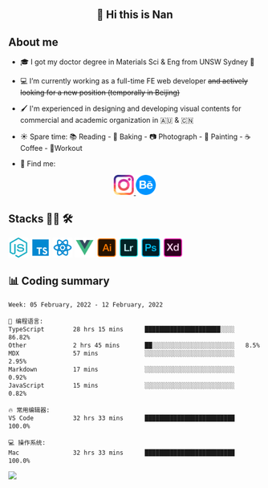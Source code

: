 <h2 align="center">👋 Hi this is Nan</h2>

## About me

- 🎓 I got my doctor degree in Materials Sci & Eng from UNSW Sydney :koala:

- :computer: I’m currently working as a full-time FE web developer ~~and actively looking for a new position (temporally in Beijing)~~

- :paintbrush: I'm experienced in designing and developing visual contents for commercial and academic organization in :australia: & :cn:

- :sunny: Spare time: :books: Reading - :bread: Baking - :camera: Photograph - :art: Painting - :coffee: Coffee - 💪Workout

- 💬 Find me:
<div align="center">
<a href="https://www.instagram.com/divetothesea/">

<img src="https://raw.githubusercontent.com/southchen/southchen/master/assets/instagram.svg" height="40em"  alt="divetothesea instagram"/>
</a>
<a href="https://www.behance.net/southchen">
<img src="https://raw.githubusercontent.com/southchen/southchen/master/assets/Behance.svg" height="40em"  alt="behance"/>
</a>
</div>

## Stacks 👨‍💻 🛠

<p align='left'>
<div style="display:inline-block">
<img src="https://raw.githubusercontent.com/southchen/southchen/master/assets/JavaScript.svg" height="40em"  alt="javascript"/>
<img src="https://raw.githubusercontent.com/southchen/southchen/master/assets/ts.svg" height="40em"  alt="typescript"/>
<img src="https://raw.githubusercontent.com/southchen/southchen/master/assets/react.svg" height="40em"  alt="react"/>
<img src="https://raw.githubusercontent.com/southchen/southchen/master/assets/Vue.svg" height="40em"  alt="vue"/>
<img src="https://raw.githubusercontent.com/southchen/southchen/master/assets/Adobe Ai.svg" height="40em"  alt="adobe ai"/>
<img src="https://raw.githubusercontent.com/southchen/southchen/master/assets/Adobe Lr.svg" height="40em"  alt="adobe lr"/>
<img src="https://raw.githubusercontent.com/southchen/southchen/master/assets/Adobe Ps.svg" height="40em"  alt="adobe Ps"/>
<img src="https://raw.githubusercontent.com/southchen/southchen/master/assets/Adobe Xd.svg" height="40em"  alt="adobe Xd"/>
</div>
</p>





## 📊 Coding summary

<!--START_SECTION:waka-->
```text
Week: 05 February, 2022 - 12 February, 2022

💬 编程语言: 
TypeScript        28 hrs 15 mins      █████████████████████░░░░   86.82% 
Other             2 hrs 45 mins       ██░░░░░░░░░░░░░░░░░░░░░░░   8.5% 
MDX               57 mins             ░░░░░░░░░░░░░░░░░░░░░░░░░   2.95% 
Markdown          17 mins             ░░░░░░░░░░░░░░░░░░░░░░░░░   0.92% 
JavaScript        15 mins             ░░░░░░░░░░░░░░░░░░░░░░░░░   0.82%

🔥 常用编辑器: 
VS Code           32 hrs 33 mins      █████████████████████████   100.0%

💻 操作系统: 
Mac               32 hrs 33 mins      █████████████████████████   100.0%

```


<!--END_SECTION:waka-->

<!-- ## Reading -->

![](https://visitor-badge.glitch.me/badge?page_id=southchen.southchen)
